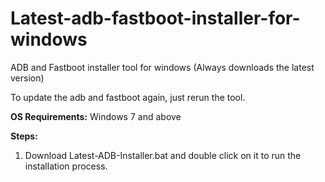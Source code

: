 # Latest-adb-fastboot-installer-for-windows
ADB and Fastboot installer tool for windows (Always downloads the latest version)

To update the adb and fastboot again, just rerun the tool.

**OS Requirements:**
Windows 7 and above

**Steps:**
1. Download Latest-ADB-Installer.bat and double click on it to run the installation process.
